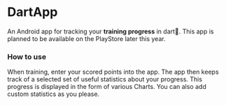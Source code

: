# DartApp
An Android app for tracking your __training progress__ in dart🎯. This app is planned to be available on the PlayStore later this year.

### How to use
When training, enter your scored points into the app. The app then keeps track of a selected set of useful statistics about your progress. 
This progress is displayed in the form of various Charts. You can also add custom statistics as you please.
